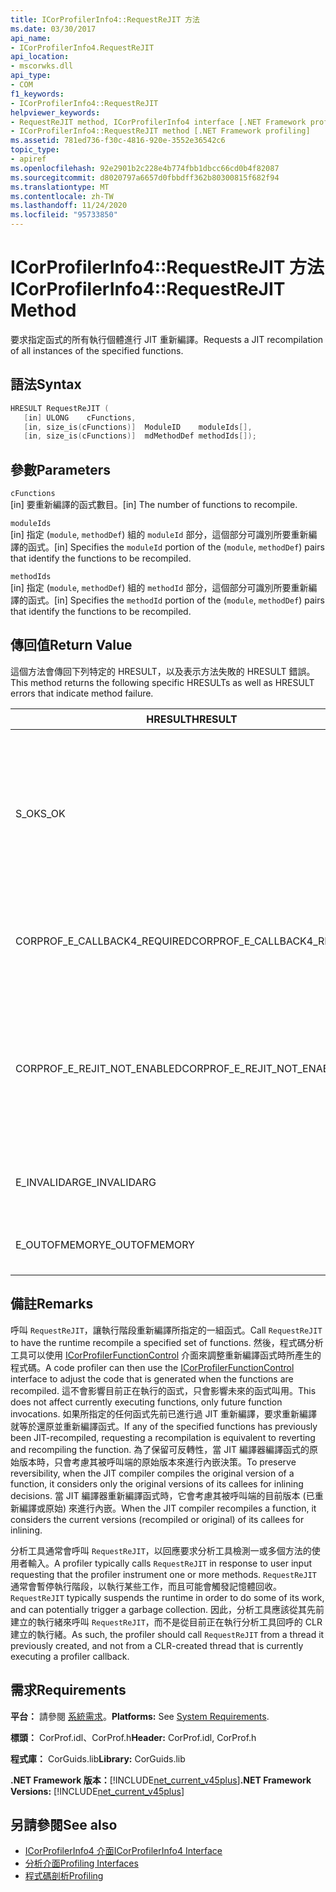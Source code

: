 ```yaml
---
title: ICorProfilerInfo4::RequestReJIT 方法
ms.date: 03/30/2017
api_name:
- ICorProfilerInfo4.RequestReJIT
api_location:
- mscorwks.dll
api_type:
- COM
f1_keywords:
- ICorProfilerInfo4::RequestReJIT
helpviewer_keywords:
- RequestReJIT method, ICorProfilerInfo4 interface [.NET Framework profiling]
- ICorProfilerInfo4::RequestReJIT method [.NET Framework profiling]
ms.assetid: 781ed736-f30c-4816-920e-3552e36542c6
topic_type:
- apiref
ms.openlocfilehash: 92e2901b2c228e4b774fbb1dbcc66cd0b4f82087
ms.sourcegitcommit: d8020797a6657d0fbbdff362b80300815f682f94
ms.translationtype: MT
ms.contentlocale: zh-TW
ms.lasthandoff: 11/24/2020
ms.locfileid: "95733850"
---
```

# <a name="icorprofilerinfo4requestrejit-method"></a><span data-ttu-id="c24a6-102">ICorProfilerInfo4::RequestReJIT 方法</span><span class="sxs-lookup"><span data-stu-id="c24a6-102">ICorProfilerInfo4::RequestReJIT Method</span></span>

<span data-ttu-id="c24a6-103">要求指定函式的所有執行個體進行 JIT 重新編譯。</span><span class="sxs-lookup"><span data-stu-id="c24a6-103">Requests a JIT recompilation of all instances of the specified functions.</span></span>  
  
## <a name="syntax"></a><span data-ttu-id="c24a6-104">語法</span><span class="sxs-lookup"><span data-stu-id="c24a6-104">Syntax</span></span>  
  
```cpp  
HRESULT RequestReJIT (  
   [in] ULONG    cFunctions,  
   [in, size_is(cFunctions)]  ModuleID    moduleIds[],  
   [in, size_is(cFunctions)]  mdMethodDef methodIds[]);  
```  
  
## <a name="parameters"></a><span data-ttu-id="c24a6-105">參數</span><span class="sxs-lookup"><span data-stu-id="c24a6-105">Parameters</span></span>  

 `cFunctions`  
 <span data-ttu-id="c24a6-106">[in] 要重新編譯的函式數目。</span><span class="sxs-lookup"><span data-stu-id="c24a6-106">[in] The number of functions to recompile.</span></span>  
  
 `moduleIds`  
 <span data-ttu-id="c24a6-107">[in] 指定 (`module`, `methodDef`) 組的 `moduleId` 部分，這個部分可識別所要重新編譯的函式。</span><span class="sxs-lookup"><span data-stu-id="c24a6-107">[in] Specifies the `moduleId` portion of the (`module`, `methodDef`) pairs that identify the functions to be recompiled.</span></span>  
  
 `methodIds`  
 <span data-ttu-id="c24a6-108">[in] 指定 (`module`, `methodDef`) 組的 `methodId` 部分，這個部分可識別所要重新編譯的函式。</span><span class="sxs-lookup"><span data-stu-id="c24a6-108">[in] Specifies the `methodId` portion of the (`module`, `methodDef`) pairs that identify the functions to be recompiled.</span></span>  
  
## <a name="return-value"></a><span data-ttu-id="c24a6-109">傳回值</span><span class="sxs-lookup"><span data-stu-id="c24a6-109">Return Value</span></span>  

 <span data-ttu-id="c24a6-110">這個方法會傳回下列特定的 HRESULT，以及表示方法失敗的 HRESULT 錯誤。</span><span class="sxs-lookup"><span data-stu-id="c24a6-110">This method returns the following specific HRESULTs as well as HRESULT errors that indicate method failure.</span></span>  
  
|<span data-ttu-id="c24a6-111">HRESULT</span><span class="sxs-lookup"><span data-stu-id="c24a6-111">HRESULT</span></span>|<span data-ttu-id="c24a6-112">描述</span><span class="sxs-lookup"><span data-stu-id="c24a6-112">Description</span></span>|  
|-------------|-----------------|  
|<span data-ttu-id="c24a6-113">S_OK</span><span class="sxs-lookup"><span data-stu-id="c24a6-113">S_OK</span></span>|<span data-ttu-id="c24a6-114">已嘗試將所有方法標示為要進行 JIT 重新編譯。</span><span class="sxs-lookup"><span data-stu-id="c24a6-114">An attempt was made to mark all the methods for JIT recompilation.</span></span> <span data-ttu-id="c24a6-115">分析工具必須執行 [ICorProfilerCallback4：： ReJITError](icorprofilercallback4-rejiterror-method.md) 方法，以判斷哪些方法已成功標示為 JIT 重新編譯。</span><span class="sxs-lookup"><span data-stu-id="c24a6-115">The profiler must implement the [ICorProfilerCallback4::ReJITError](icorprofilercallback4-rejiterror-method.md) method to determine which methods were successfully marked for JIT recompilation.</span></span>|  
|<span data-ttu-id="c24a6-116">CORPROF_E_CALLBACK4_REQUIRED</span><span class="sxs-lookup"><span data-stu-id="c24a6-116">CORPROF_E_CALLBACK4_REQUIRED</span></span>|<span data-ttu-id="c24a6-117">分析工具必須執行 [ICorProfilerCallback4](icorprofilercallback4-interface.md) 介面，才能支援此呼叫。</span><span class="sxs-lookup"><span data-stu-id="c24a6-117">The profiler must implement the [ICorProfilerCallback4](icorprofilercallback4-interface.md) interface for this call to be supported.</span></span>|  
|<span data-ttu-id="c24a6-118">CORPROF_E_REJIT_NOT_ENABLED</span><span class="sxs-lookup"><span data-stu-id="c24a6-118">CORPROF_E_REJIT_NOT_ENABLED</span></span>|<span data-ttu-id="c24a6-119">尚未啟用 JIT 重新編譯。</span><span class="sxs-lookup"><span data-stu-id="c24a6-119">JIT recompilation has not been enabled.</span></span> <span data-ttu-id="c24a6-120">您必須在初始化期間啟用 JIT 重新編譯，方法是使用 [ICorProfilerInfo：： SetEventMask](icorprofilerinfo-seteventmask-method.md) 方法來設定 `COR_PRF_ENABLE_REJIT` 旗標。</span><span class="sxs-lookup"><span data-stu-id="c24a6-120">You must enable JIT recompilation during initialization by using the [ICorProfilerInfo::SetEventMask](icorprofilerinfo-seteventmask-method.md) method to set the `COR_PRF_ENABLE_REJIT` flag.</span></span>|  
|<span data-ttu-id="c24a6-121">E_INVALIDARG</span><span class="sxs-lookup"><span data-stu-id="c24a6-121">E_INVALIDARG</span></span>|<span data-ttu-id="c24a6-122">`cFunctions` 為 0，或者 `moduleIds` 或 `methodIds` 為 `NULL`。</span><span class="sxs-lookup"><span data-stu-id="c24a6-122">`cFunctions` is 0, or `moduleIds` or `methodIds` is `NULL`.</span></span>|  
|||  
|<span data-ttu-id="c24a6-123">E_OUTOFMEMORY</span><span class="sxs-lookup"><span data-stu-id="c24a6-123">E_OUTOFMEMORY</span></span>|<span data-ttu-id="c24a6-124">CLR 無法完成要求，因為記憶體不足。</span><span class="sxs-lookup"><span data-stu-id="c24a6-124">The CLR was unable to complete the request because it ran out of memory.</span></span>|  
  
## <a name="remarks"></a><span data-ttu-id="c24a6-125">備註</span><span class="sxs-lookup"><span data-stu-id="c24a6-125">Remarks</span></span>  

 <span data-ttu-id="c24a6-126">呼叫 `RequestReJIT`，讓執行階段重新編譯所指定的一組函式。</span><span class="sxs-lookup"><span data-stu-id="c24a6-126">Call `RequestReJIT` to have the runtime recompile a specified set of functions.</span></span> <span data-ttu-id="c24a6-127">然後，程式碼分析工具可以使用 [ICorProfilerFunctionControl](icorprofilerfunctioncontrol-interface.md) 介面來調整重新編譯函式時所產生的程式碼。</span><span class="sxs-lookup"><span data-stu-id="c24a6-127">A code profiler can then use the [ICorProfilerFunctionControl](icorprofilerfunctioncontrol-interface.md) interface to adjust the code that is generated when the functions are recompiled.</span></span> <span data-ttu-id="c24a6-128">這不會影響目前正在執行的函式，只會影響未來的函式叫用。</span><span class="sxs-lookup"><span data-stu-id="c24a6-128">This does not affect currently executing functions, only future function invocations.</span></span> <span data-ttu-id="c24a6-129">如果所指定的任何函式先前已進行過 JIT 重新編譯，要求重新編譯就等於還原並重新編譯函式。</span><span class="sxs-lookup"><span data-stu-id="c24a6-129">If any of the specified functions has previously been JIT-recompiled, requesting a recompilation is equivalent to reverting and recompiling the function.</span></span> <span data-ttu-id="c24a6-130">為了保留可反轉性，當 JIT 編譯器編譯函式的原始版本時，只會考慮其被呼叫端的原始版本來進行內嵌決策。</span><span class="sxs-lookup"><span data-stu-id="c24a6-130">To preserve reversibility, when the JIT compiler compiles the original version of a function, it considers only the original versions of its callees for inlining decisions.</span></span> <span data-ttu-id="c24a6-131">當 JIT 編譯器重新編譯函式時，它會考慮其被呼叫端的目前版本 (已重新編譯或原始) 來進行內嵌。</span><span class="sxs-lookup"><span data-stu-id="c24a6-131">When the JIT compiler recompiles a function, it considers the current versions (recompiled or original) of its callees for inlining.</span></span>  
  
 <span data-ttu-id="c24a6-132">分析工具通常會呼叫 `RequestReJIT`，以回應要求分析工具檢測一或多個方法的使用者輸入。</span><span class="sxs-lookup"><span data-stu-id="c24a6-132">A profiler typically calls `RequestReJIT` in response to user input requesting that the profiler instrument one or more methods.</span></span> <span data-ttu-id="c24a6-133">`RequestReJIT` 通常會暫停執行階段，以執行某些工作，而且可能會觸發記憶體回收。</span><span class="sxs-lookup"><span data-stu-id="c24a6-133">`RequestReJIT` typically suspends the runtime in order to do some of its work, and can potentially trigger a garbage collection.</span></span> <span data-ttu-id="c24a6-134">因此，分析工具應該從其先前建立的執行緒來呼叫 `RequestReJIT`，而不是從目前正在執行分析工具回呼的 CLR 建立的執行緒。</span><span class="sxs-lookup"><span data-stu-id="c24a6-134">As such, the profiler should call `RequestReJIT` from a thread it previously created, and not from a CLR-created thread that is currently executing a profiler callback.</span></span>  
  
## <a name="requirements"></a><span data-ttu-id="c24a6-135">需求</span><span class="sxs-lookup"><span data-stu-id="c24a6-135">Requirements</span></span>  

 <span data-ttu-id="c24a6-136">**平台：** 請參閱 [系統需求](../../get-started/system-requirements.md)。</span><span class="sxs-lookup"><span data-stu-id="c24a6-136">**Platforms:** See [System Requirements](../../get-started/system-requirements.md).</span></span>  
  
 <span data-ttu-id="c24a6-137">**標頭：** CorProf.idl、CorProf.h</span><span class="sxs-lookup"><span data-stu-id="c24a6-137">**Header:** CorProf.idl, CorProf.h</span></span>  
  
 <span data-ttu-id="c24a6-138">**程式庫：** CorGuids.lib</span><span class="sxs-lookup"><span data-stu-id="c24a6-138">**Library:** CorGuids.lib</span></span>  
  
 <span data-ttu-id="c24a6-139">**.NET Framework 版本：**[!INCLUDE[net_current_v45plus](../../../../includes/net-current-v45plus-md.md)]</span><span class="sxs-lookup"><span data-stu-id="c24a6-139">**.NET Framework Versions:** [!INCLUDE[net_current_v45plus](../../../../includes/net-current-v45plus-md.md)]</span></span>  
  
## <a name="see-also"></a><span data-ttu-id="c24a6-140">另請參閱</span><span class="sxs-lookup"><span data-stu-id="c24a6-140">See also</span></span>

- [<span data-ttu-id="c24a6-141">ICorProfilerInfo4 介面</span><span class="sxs-lookup"><span data-stu-id="c24a6-141">ICorProfilerInfo4 Interface</span></span>](icorprofilerinfo4-interface.md)
- [<span data-ttu-id="c24a6-142">分析介面</span><span class="sxs-lookup"><span data-stu-id="c24a6-142">Profiling Interfaces</span></span>](profiling-interfaces.md)
- [<span data-ttu-id="c24a6-143">程式碼剖析</span><span class="sxs-lookup"><span data-stu-id="c24a6-143">Profiling</span></span>](index.md)
